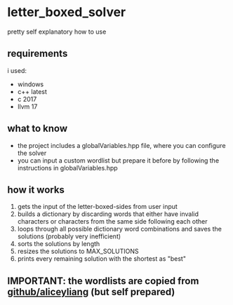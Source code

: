 # letter_boxed_solver
pretty self explanatory how to use

## requirements
i used:
- windows
- c++ latest
- c 2017
- llvm 17

## what to know
- the project includes a globalVariables.hpp file, where you can configure the solver
- you can input a custom wordlist but prepare it before by following the instructions in globalVariables.hpp

## how it works
1. gets the input of the letter-boxed-sides from user input
2. builds a dictionary by discarding words that either have invalid characters or characters from the same side following each other
3. loops through all possible dictionary word combinations and saves the solutions (probably very inefficient)
4. sorts the solutions by length
5. resizes the solutions to MAX_SOLUTIONS
6. prints every remaining solution with the shortest as "best"

## IMPORTANT: the wordlists are copied from [github/aliceyliang](https://github.com/aliceyliang/letter-boxed-solver) (but self prepared)
